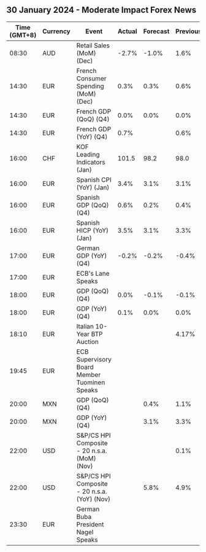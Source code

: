 ## 30 January 2024 - Moderate Impact Forex News

| Time (GMT+8) | Currency | Event | Actual | Forecast | Previous |
|------|----------|-------|--------|----------|----------|
| 08:30 | AUD | Retail Sales (MoM) (Dec) | -2.7% | -1.0% | 1.6% |
| 14:30 | EUR | French Consumer Spending (MoM) (Dec) | 0.3% | 0.3% | 0.6% |
| 14:30 | EUR | French GDP (QoQ) (Q4) | 0.0% | 0.0% | 0.0% |
| 14:30 | EUR | French GDP (YoY) (Q4) | 0.7% |  | 0.6% |
| 16:00 | CHF | KOF Leading Indicators (Jan) | 101.5 | 98.2 | 98.0 |
| 16:00 | EUR | Spanish CPI (YoY) (Jan) | 3.4% | 3.1% | 3.1% |
| 16:00 | EUR | Spanish GDP (QoQ) (Q4) | 0.6% | 0.2% | 0.4% |
| 16:00 | EUR | Spanish HICP (YoY) (Jan) | 3.5% | 3.1% | 3.3% |
| 17:00 | EUR | German GDP (YoY) (Q4) | -0.2% | -0.2% | -0.4% |
| 17:00 | EUR | ECB's Lane Speaks |  |  |  |
| 18:00 | EUR | GDP (QoQ) (Q4) | 0.0% | -0.1% | -0.1% |
| 18:00 | EUR | GDP (YoY) (Q4) | 0.1% | 0.0% | 0.0% |
| 18:10 | EUR | Italian 10-Year BTP Auction |  |  | 4.17% |
| 19:45 | EUR | ECB Supervisory Board Member Tuominen Speaks |  |  |  |
| 20:00 | MXN | GDP (QoQ) (Q4) |  | 0.4% | 1.1% |
| 20:00 | MXN | GDP (YoY) (Q4) |  | 3.1% | 3.3% |
| 22:00 | USD | S&P/CS HPI Composite - 20 n.s.a. (MoM) (Nov) |  |  | 0.1% |
| 22:00 | USD | S&P/CS HPI Composite - 20 n.s.a. (YoY) (Nov) |  | 5.8% | 4.9% |
| 23:30 | EUR | German Buba President Nagel Speaks |  |  |  |
